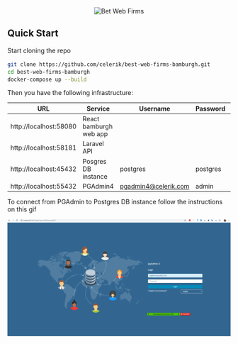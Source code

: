 <div align="center" markdown="1">
<img src="https://www.bestwebfirms.com/img/badges/best-web-firms.png" alt="Bet Web Firms" width="112">
</div>

## Quick Start

Start cloning the repo
```bash
git clone https://github.com/celerik/best-web-firms-bamburgh.git
cd best-web-firms-bamburgh
docker-compose up --build
```

Then you have the following infrastructure:

| URL                     | Service                | Username             | Password| Hostname | Database
| ----------------------- |------------------------| -------------------- | --------| ---------| ----------
| http://localhost:58080  | React bamburgh web app |                      |         |          |
| http://localhost:58181  | Laravel API            |                      |         |          |
| http://localhost:45432  | Posgres DB instance    | postgres             | postgres| postgres | postgres
| http://localhost:55432  | PGAdmin4               | pgadmin4@celerik.com | admin   |          |

To connect from PGAdmin to Postgres DB instance follow the instructions on this gif

<img src="/images/connect_pg_admin.gif" />
